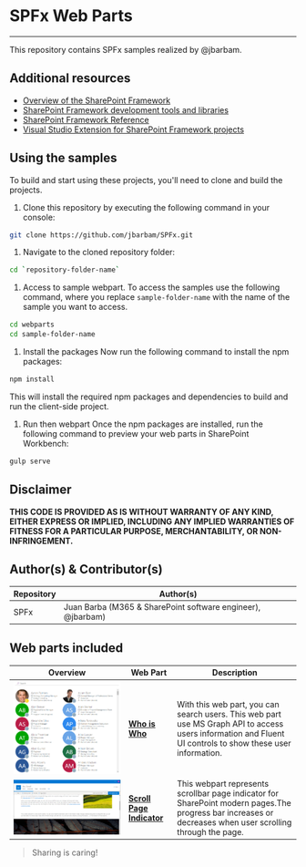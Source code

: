 # SPFx Web Parts
---

This repository contains SPFx samples realized by @jbarbam.

## Additional resources

* [Overview of the SharePoint Framework](http://dev.office.com/sharepoint/docs/spfx/sharepoint-framework-overview)
* [SharePoint Framework development tools and libraries](http://dev.office.com/sharepoint/docs/spfx/tools-and-libraries)
* [SharePoint Framework Reference](http://aka.ms/spfx-reference)
* [Visual Studio Extension for SharePoint Framework projects](https://github.com/SharePoint/sp-dev-fx-vs-extension)

## Using the samples
To build and start using these projects, you'll need to clone and build the projects.
1. Clone this repository by executing the following command in your console:
  ```bash
  git clone https://github.com/jbarbam/SPFx.git
  ```
1. Navigate to the cloned repository folder:
  ```bash
  cd `repository-folder-name`
  ```
1. Access to sample webpart.
To access the samples use the following command, where you replace `sample-folder-name` with the name of the sample you want to access.
```bash
cd webparts
cd sample-folder-name
```

1. Install the packages
Now run the following command to install the npm packages:
```bash
npm install
```
This will install the required npm packages and dependencies to build and run the client-side project.

1. Run then webpart
Once the npm packages are installed, run the following command to preview your web parts in SharePoint Workbench:
```bash
gulp serve
```
## Disclaimer
**THIS CODE IS PROVIDED AS IS WITHOUT WARRANTY OF ANY KIND, EITHER EXPRESS OR IMPLIED, INCLUDING ANY IMPLIED WARRANTIES OF FITNESS FOR A PARTICULAR PURPOSE, MERCHANTABILITY, OR NON-INFRINGEMENT.**

## Author(s) & Contributor(s)

Repository|Author(s)
--------|---------
SPFx|Juan Barba (M365 & SharePoint software engineer), @jbarbam)


## Web parts included

Overview |  Web Part |  Description
------------ | ----------- | -----------
![Who is Who](./assets/who-is-who-webpart.png) | [**Who is Who**](https://github.com/jbarbam/SPFx/tree/master/webparts/who-is-who) | With this web part, you can search users. This web part use MS Graph API to access users information and Fluent UI controls to show these user information.
![Scroll Page Indicator](./assets/scroll-page-indicator-webpart.png) | [**Scroll Page Indicator**](https://github.com/jbarbam/SPFx/tree/master/webparts/scroll-page-indicator) | This webpart represents scrollbar page indicator for SharePoint modern pages.The progress bar increases or decreases when user scrolling through the page.


> Sharing is caring!

